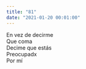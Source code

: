 ```yaml
---
title: "81"
date: "2021-01-20 00:01:00"
---
```


En vez de decirme\
Que coma\
Decime que estás\
Preocupadx\
Por mí
